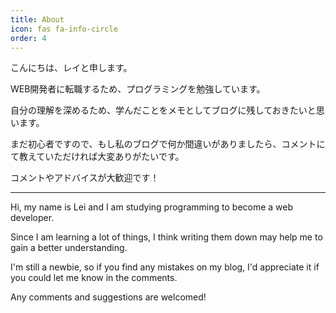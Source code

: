 ```yaml
---
title: About
icon: fas fa-info-circle
order: 4
---
```


こんにちは、レイと申します。

WEB開発者に転職するため、プログラミングを勉強しています。

自分の理解を深めるため、学んだことをメモとしてブログに残しておきたいと思います。

まだ初心者ですので、もし私のブログで何か間違いがありましたら、コメントにて教えていただければ大変ありがたいです。

コメントやアドバイスが大歓迎です！


--------------------------------------
Hi, my name is Lei and I am studying programming to become a web developer.

Since I am learning a lot of things, I think writing them down may help me to gain a better understanding.

I'm still a newbie, so if you find any mistakes on my blog, I'd appreciate it if you could let me know in the comments.

Any comments and suggestions are welcomed!
